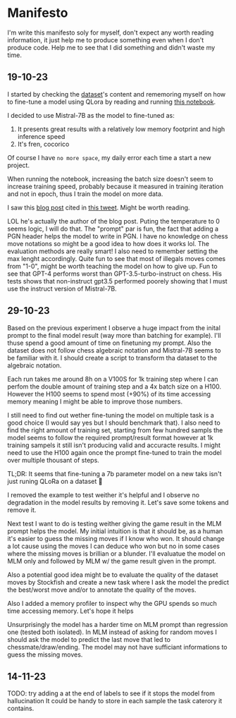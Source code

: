 # Manifesto

I'm write this manifesto soly for myself, don't expect any worth reading information, it just help me to produce something even when I don't produce code. Help me to see that I did something and didn't waste my time.

## 19-10-23

I started by checking the [dataset](https://laion.ai/blog/strategic-game-dataset/)'s content and rememoring myself on how to fine-tune a model using QLora by reading and running [this notebook](https://github.com/brevdev/notebooks/blob/main/mistral-finetune-own-data.ipynb).

I decided to use Mistral-7B as the model to fine-tuned as:
1. It presents great results with a relatively low memory footprint and high inference speed
2. It's fren, cocorico

Of course I have `no more space`, my daily error each time a start a new project.

When running the notebook, increasing the batch size doesn't seem to increase training speed, probably because it measured in training iteration and not in epoch, thus I train the model on more data.

I saw this [blog post](https://blog.mathieuacher.com/GPTsChessEloRatingLegalMoves/) cited in [this tweet](https://twitter.com/acherm/status/1714981698570465687).
Might be worth reading.

LOL he's actually the author of the blog post. Puting the temperature to 0 seems logic, I will do that. The "prompt" par is fun, the fact that adding a PGN header helps the model to write in PGN. I have no knowledge on chess move notations so might be a good idea to how does it works lol. The evaluation methods are really smart! I also need to remember setting the max lenght accordingly. Quite fun to see that most of illegals moves comes from "1-0", might be worth teaching the model on how to give up. Fun to see that GPT-4 performs worst than GPT-3.5-turbo-instruct on chess. His tests shows that non-instruct gpt3.5 performed poorely showing that I must use the instruct version of Mistral-7B.

## 29-10-23

Based on the previous experiment I observe a huge impact from the inital prompt to the final model result (way more than batching for example). I'll thuse spend a good amount of time on finetuning my prompt. Also the dataset does not follow chess algebraic notation and Mistral-7B seems to be familiar with it. I should create a script to transform tha dataset to the algebraic notation.

Each run takes me around 8h on a V100S for 1k training step where I can perfom the double amount of training step and a 4x batch size on a H100. However the H100 seems to spend most (+90%) of its time accessing memory meaning I might be able to improve those numbers.

I still need to find out wether fine-tuning the model on multiple task is a good choice (I would say yes but I should benchmark that).
I also need to find the right amount of training set, starting from few hundred sampls the model seems to follow the required prompt/result format however at 1k training sampels it still isn't producing valid and accuracte results. I might need to use the H100 again once the prompt fine-tuned to train the model over multiple thousant of steps.

TL;DR: It seems that fine-tuning a 7b parameter model on a new taks isn't just runing QLoRa on a dataset 🤡

I removed the example to test weither it's helpful and I observe no degradation in the model results by removing it.
Let's save some tokens and remove it.

Next test I want to do is testing weither giving the game result in the MLM prompt helps the model. My initial intuition is that it should be, as a human it's easier to guess the missing moves if I know who won. It should change a lot cause using the moves I can deduce who won but no in some cases where the missing moves is brillian or a blunder.
I'll evaluatue the model on MLM only and followed by MLM w/ the game result given in the prompt.

Also a potential good idea might be to evaluate the quality of the dataset moves by Stockfish and create a new task where I ask the model the predict the best/worst move and/or to annotate the quality of the moves.

Also I added a memory profiler to inspect why the GPU spends so much time accessing memory. Let's hope it helps

Unsurprisingly the model has a harder time on MLM prompt than regression one (tested both isolated).
In MLM instead of asking for random moves I should ask the model to predict the last move that led to chessmate/draw/ending.
The model may not have sufficiant informations to guess the missing moves.

## 14-11-23
TODO: try adding a </s> at the end of labels to see if it stops the model from hallucination
It could be handy to store in each sample the task caterory it contains.